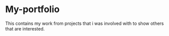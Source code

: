 # My-portfolio
This contains my work from projects that i was involved with to show others that are interested.
